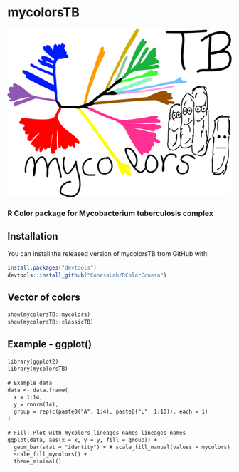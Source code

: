 # mycolorsTB
<p align="center">
  <img src="https://github.com/PathoGenOmics-Lab/mycolorsTB/blob/main/images/mycolors.png" title="AMAP logo" style="width:650px; height: auto;">
</p>

### R Color package for Mycobacterium tuberculosis complex

## Installation
You can install the released version of mycolorsTB from GitHub
with:

``` r
install.packages("devtools")
devtools::install_github("ConesaLab/RColorConesa")
```
## Vector of colors
``` r
show(mycolorsTB::mycolors)
show(mycolorsTB::classicTB)
```
## Example - ggplot()
```
library(ggplot2)
library(mycolorsTB)

# Example data
data <- data.frame(
  x = 1:14,
  y = rnorm(14),
  group = rep(c(paste0("A", 1:4), paste0("L", 1:10)), each = 1)
)

# Fill: Plot with mycolors lineages names lineages names
ggplot(data, aes(x = x, y = y, fill = group)) +
  geom_bar(stat = "identity") + # scale_fill_manual(values = mycolors)
  scale_fill_mycolors() +
  theme_minimal()
```
